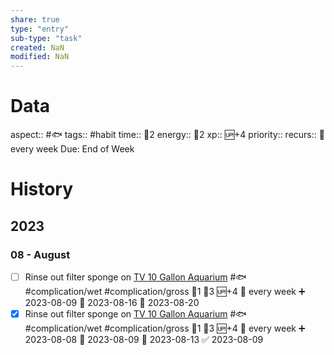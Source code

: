```yaml
---
share: true
type: "entry"
sub-type: "task"
created: NaN 
modified: NaN
---
```

# Data
aspect:: #🐟
tags:: #habit
time:: 🍅2
energy:: 🥄2
xp:: 🆙+4
priority:: 
recurs:: 🔁 every week
Due: End of Week
# History
## 2023
### 08 - August
- [ ] Rinse out filter sponge on [TV 10 Gallon Aquarium](./04%20-%20Fishkeeping%20%F0%9F%90%9F/TV%2010%20Gallon%20Aquarium.md) #🐟 #complication/wet #complication/gross  🍅1 🥄3 🆙+4 🔁 every week ➕ 2023-08-09 🛫 2023-08-16 📅 2023-08-20
- [x] Rinse out filter sponge on [TV 10 Gallon Aquarium](./04%20-%20Fishkeeping%20%F0%9F%90%9F/TV%2010%20Gallon%20Aquarium.md) #🐟 #complication/wet #complication/gross  🍅1 🥄3 🆙+4 🔁 every week ➕ 2023-08-08 🛫 2023-08-09 📅 2023-08-13 ✅ 2023-08-09